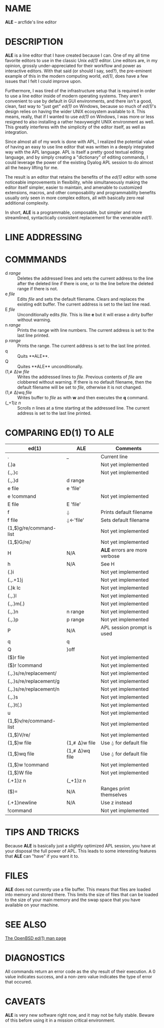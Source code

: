 ﻿# NAME

**ALE** &#8211; arcfide's line editor

# DESCRIPTION

**ALE** is a line editor that I have created because I can. One of my all time
favorite editors to use in the classic Unix *ed(1)* editor. Line editors are,
in my opinion, grossly under-appreciated for their workflow and power as
interactive editors. With that said (or should I say, sed?), the pre-eminent
example of this in the modern computing world, *ed(1)*, does have a few issues
that I felt I could improve upon.

Furthermore, I was tired of the infrastructure setup that is required in order
to use a line editor inside of modern operating systems. They aren't convenient
to use by default in GUI environments, and there isn't a good, clean, fast way
to "just get" *ed(1)* on Windows, because so much of *ed(1)*'s design relies on
having the wider UNIX ecosystem available to it. This means, really, that if I
wanted to use *ed(1)* on Windows, I was more or less resigned to also installing
a rather heavyweight UNIX environment as well. This greatly interferes with the
simplicity of the editor itself, as well as integration.

Since almost all of my work is done with APL, I realized the potential value of
having an easy to use line editor that was written in a deeply integrated way
with the APL language. APL is itself a pretty good textual editing language, and
by simply creating a "dictionary" of editing commands, I could leverage the
power of the existing Dyalog APL session to do almost all the heavy lifting for
me. 

The result is an editor that retains the benefits of the *ed(1)* editor with
some noticeable improvements in flexibility, while simultaneously making the
editor itself simpler, easier to maintain, and amenable to customized
extensions, macros, and other composability and programmability benefits
usually only seen in more complex editors, all with basically zero real
additional complexity. 

In short, **ALE** is a programmable, composable, but simpler and more
streamlined, syntactically consistent replacement for the venerable
*ed(1)*. 

# LINE ADDRESSING

# COMMMANDS

<dl>
  <dt>d <em>range</em></dt>
  <dd>Deletes the addressed lines and sets the current address to the line 
  after the deleted line if there is one, or to the line before the deleted 
  range if there is not.</dd>

  <dt>e <em>file</em></dt>
  <dd>Edits <em>file</em> and sets the default filename. Clears and replaces 
  the existing edit buffer. The current address is set to the last line read.
  </dd>

  <dt>E <em>file</em></dt>
  <dd>Unconditionally edits <em>file</em>. This is like <strong>e</strong> but 
  it will erase a dirty buffer without warning.</dd>

  <dt>n <em>range</em></dt>
  <dd>Prints the range with line numbers. The current address is set to the 
  last line printed.</dd>

  <dt>p <em>range</em></dt>
  <dd>Prints the range. The current address is set to the last line printed.</dd>

  <dt>q</dt>
  <dd>Quits **ALE**.</dd>

  <dt>Q</dt>
  <dd>Quites **ALE** unconditionally.</dd>

  <dt>(1,≢∆)w <em>file</em></dt>
  <dd>Writes the addressed lines to <em>file</em>. Previous contents of 
  <em>file</em> are clobbered without warning. If there is no default filename, 
  then the default filename will be set to <em>file</em>, otherwise it is not 
  changed.</dd>

  <dt>(1,≢∆)wq <em>file</em></dt>
  <dd>Writes buffer to <em>file</em> as with <strong>w</strong> and then executes
  the <strong>q</strong> command.</dd>

  <dt>(_+1)z <em>n</em></dt>
  <dd>Scrolls <em>n</em> lines at a time starting at the addressed line. 
  The current address is set to the last line printed.</dd>
</dl>

# COMPARING ED(1) TO ALE

| ed(1)                   | ALE           | Comments
| ----------------------- | ------------- | --------
| .                       | _             | Current line
| (.)a                    |               | Not yet implemented
| (.,.)c                  |               | Not yet implemented
| (.,.)d                  | d range       | 
| e file                  | e 'file'      | 
| e !command              |               | Not yet implemented
| E file                  | E 'file'      |
| f                       | ⍙             | Prints default filename
| f file                  | ⍙←'file'      | Sets default filename
| (1,$)g/re/command-list  |               | Not yet implemented
| (1,$)G/re/              |               | Not yet implemented
| H                       | N/A           | **ALE** errors are more verbose
| h                       | N/A           | See H
| (.)i                    |               | Not yet implemented
| (.,.+1)j                |               | Not yet implemented
| (.)k lc                 |               | Not yet implemented
| (.,.)l                  |               | Not yet implemented
| (.,.)m(.)               |               | Not yet implemented
| (.,.)n                  | n range       | Not yet implemented
| (.,.)p                  | p range       | Not yet implemented
| P                       | N/A           | APL session prompt is used
| q                       | q             | 
| Q                       | )off          | 
| ($)r file               |               | Not yet implemented
| ($)r !command           |               | Not yet implemented
| (.,.)s/re/replacement/  |               | Not yet implemented
| (.,.)s/re/replacement/g |               | Not yet implemented
| (.,.)s/re/replacement/n |               | Not yet implemented
| (.,.)s                  |               | Not yet implemented
| (.,.)t(.)               |               | Not yet implemented
| u                       |               | Not yet implemented
| (1,$)v/re/command-list  |               | Not yet implemented
| (1,$)V/re/              |               | Not yet implemented
| (1,$)w file             | (1,≢∆)w file  | Use ⍙ for default file
| (1,$)wq file            | (1,≢∆)wq file | Use ⍙ for default file
| (1,$)w !command         |               | Not yet implemented
| (1,$)W file             |               | Not yet implemented
| (.+1)z n                | (_+1)z n      | 
| ($)=                    | N/A           | Ranges print themselves
| (.+1)newline            | N/A           | Use z instead
| !command                |               | Not yet implemented

# TIPS AND TRICKS

Because **ALE** is basically just a slightly optimized APL session, you have 
at your disposal the full power of APL. This leads to some interesting features 
that **ALE** can "have" if you want it to.

# FILES

**ALE** does not currently use a file buffer. This means that files are loaded
into memory and stored there. This limits the size of files that can be loaded 
to the size of your main memory and the swap space that you have available on 
your machine. 

# SEE ALSO

[The OpenBSD ed(1) man page](https://man.openbsd.org/ed)

# DIAGNOSTICS

All commands return an error code as the shy result of their execution. A 0 
value indicates success, and a non-zero value indicates the type of error that 
occured. 

# CAVEATS

**ALE** is very new software right now, and it may not be fully stable. Beware 
of this before using it in a mission critical environment. 
